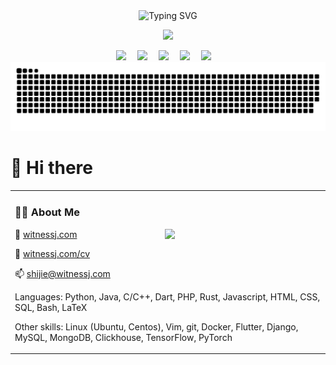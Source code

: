 <div align="center">
  
  <!-- dynamic typing effect -->
  <div align="center">
    <img src="https://readme-typing-svg.demolab.com?font=Fira+Code&pause=1000&width=580&lines=System.out.println(%22Hello%2C%20World!%22);; Welcome to WitnessJ's Cornucopia! &center=true&size=27" alt="Typing SVG" />
  </div>

  <!-- coding picture -->
  <img src="https://cdn.jsdelivr.net/gh/wsj20010128/ImageHost/coding.gif" /><br>
  
  <!-- profile logo -->
  <div align="center">
    <a href="https://witnessj.com/"><img src="https://img.shields.io/badge/Website-Blog-9cf" /></a>&emsp;
    <a href="https://www.linkedin.com/in/shijiew/"><img src="https://img.shields.io/badge/Linked-in-blue" /></a>&emsp;
    <a href="https://witnessj.com/cv"><img src="https://img.shields.io/badge/Resume-CV-success" /></a>&emsp;
    <a href="mailto:shijie@witnessj.com"><img src="https://img.shields.io/badge/Email-LMK-important" /></a>&emsp;
    <a href="https://cdn.jsdelivr.net/gh/wsj20010128/ImageHost/Wechat.jpg"><img src="https://img.shields.io/badge/WeChat-PM-brightgreen" /></a>&emsp;
  </div>
  
  <!-- Snake Contribution -->
  <img src="https://github.com/wsj20010128/wsj20010128/blob/main/snake-contribution/github-contribution-grid-snake.svg" />
</div>

# 👋 Hi there
<table>
<tr><td>

<!-- About me -->
### 👨‍💻 About Me
  <img align="right" width="250" src="https://cdn.jsdelivr.net/gh/wsj20010128/ImageHost/handshake.gif" />
  
👤 [witnessj.com](https://witnessj.com)

📄 [witnessj.com/cv](https://witnessj.com/cv)

📫 [shijie@witnessj.com](shijie@witnessj.com)

Languages: Python, Java, C/C++, Dart, PHP, Rust, Javascript, HTML, CSS, SQL, Bash, LaTeX

Other skills: Linux (Ubuntu, Centos), Vim, git, Docker, Flutter, Django, MySQL, MongoDB, Clickhouse, TensorFlow, PyTorch
  
</td></tr>

<!--
**wsj20010128/wsj20010128** is a ✨ _special_ ✨ repository because its `README.md` (this file) appears on your GitHub profile.

Here are some ideas to get you started:

- 🔭 I’m currently working on ...
- 🌱 I’m currently learning ...
- 👯 I’m looking to collaborate on ...
- 🤔 I’m looking for help with ...
- 💬 Ask me about ...
- 📫 How to reach me: ...
- 😄 Pronouns: ...
- ⚡ Fun fact: ...
-->
